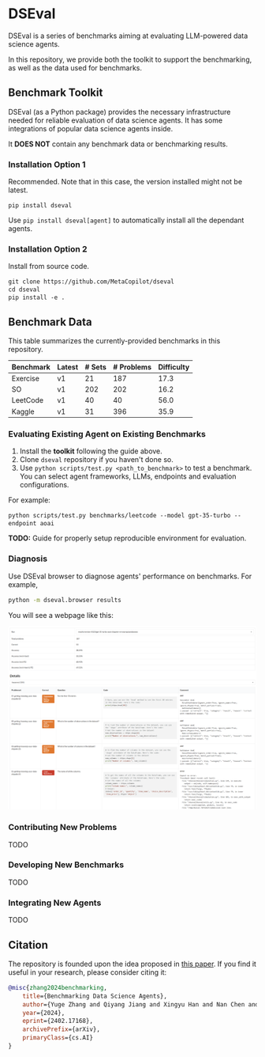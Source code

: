# DSEval

DSEval is a series of benchmarks aiming at evaluating LLM-powered data science agents.

In this repository, we provide both the toolkit to support the benchmarking, as well as the data used for benchmarks.

## Benchmark Toolkit

DSEval (as a Python package) provides the necessary infrastructure needed for reliable evaluation of data science agents. It has some integrations of popular data science agents inside.

It **DOES NOT** contain any benchmark data or benchmarking results.

### Installation Option 1

Recommended. Note that in this case, the version installed might not be latest.

```
pip install dseval
```

Use `pip install dseval[agent]` to automatically install all the dependant agents.

### Installation Option 2

Install from source code.

```
git clone https://github.com/MetaCopilot/dseval
cd dseval
pip install -e .
```

## Benchmark Data

This table summarizes the currently-provided benchmarks in this repository.

| Benchmark | Latest | # Sets | # Problems | Difficulty |
|-------------|----------|----------|--------------|--------------|
| Exercise | v1 | 21 | 187 | 17.3 |
| SO | v1 | 202 | 202 | 16.2 |
| LeetCode | v1 | 40 | 40 | 56.0 |
| Kaggle | v1 | 31 | 396 | 35.9 |

### Evaluating Existing Agent on Existing Benchmarks

1. Install the **toolkit** following the guide above.
2. Clone `dseval` repository if you haven't done so.
3. Use `python scripts/test.py <path_to_benchmark>` to test a benchmark. You can select agent frameworks, LLMs, endpoints and evaluation configurations.

For example:

```
python scripts/test.py benchmarks/leetcode --model gpt-35-turbo --endpoint aoai
```

**TODO:** Guide for properly setup reproducible environment for evaluation.

### Diagnosis

Use DSEval browser to diagnose agents' performance on benchmarks. For example,

```bash
python -m dseval.browser results
```

You will see a webpage like this:

![](assets/dseval-browser.png)

### Contributing New Problems

TODO

### Developing New Benchmarks

TODO

### Integrating New Agents

TODO

## Citation

The repository is founded upon the idea proposed in [this paper](https://arxiv.org/abs/2402.17168). If you find it useful in your research, please consider citing it:

```bibtex
@misc{zhang2024benchmarking,
    title={Benchmarking Data Science Agents}, 
    author={Yuge Zhang and Qiyang Jiang and Xingyu Han and Nan Chen and Yuqing Yang and Kan Ren},
    year={2024},
    eprint={2402.17168},
    archivePrefix={arXiv},
    primaryClass={cs.AI}
}
```
